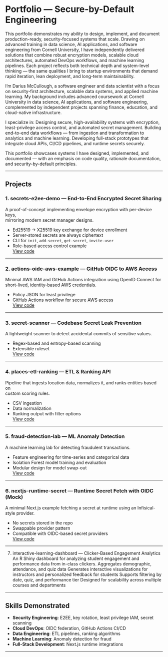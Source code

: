 # Portfolio — Secure-by-Default Engineering

This portfolio demonstrates my ability to design, implement, and document production-ready, security-focused systems that scale. Drawing on advanced training in data science, AI applications, and software engineering from Cornell University, I have independently delivered solutions that combine robust encryption models, scalable cloud architectures, automated DevOps workflows, and machine learning pipelines. Each project reflects both technical depth and system-level thinking — the same qualities I bring to startup environments that demand rapid iteration, lean deployment, and long-term maintainability.

I’m Darius McCullough, a software engineer and data scientist with a focus on security-first architecture, scalable data systems, and applied machine learning. My background includes advanced coursework at Cornell University in data science, AI applications, and software engineering, complemented by independent projects spanning finance, education, and cloud-native infrastructure.

I specialize in:
Designing secure, high-availability systems with encryption, least-privilege access control, and automated secret management.
Building end-to-end data workflows — from ingestion and transformation to analytics and machine learning.
Developing full-stack prototypes that integrate cloud APIs, CI/CD pipelines, and runtime secrets securely.

This portfolio showcases systems I have designed, implemented, and documented — with an emphasis on code quality, rationale documentation, and security-by-default principles.

---

## Projects

### 1. **secrets-e2ee-demo** — End-to-End Encrypted Secret Sharing
A proof-of-concept implementing envelope encryption with per-device keys,  
mirroring modern secret manager designs.

- Ed25519 → X25519 key exchange for device enrollment
- Server-stored secrets are always ciphertext
- CLI for `init`, `add-secret`, `get-secret`, `invite-user`
- Role-based access control example  
[View code](./secrets-e2ee-demo)

---

### 2. **actions-oidc-aws-example** — GitHub OIDC to AWS Access
Minimal AWS IAM and GitHub Actions integration using OpenID Connect for  
short-lived, identity-based AWS credentials.

- Policy JSON for least privilege
- GitHub Actions workflow for secure AWS access  
[View code](./actions-oidc-aws-example)

---

### 3. **secret-scanner** — Codebase Secret Leak Prevention
A lightweight scanner to detect accidental commits of sensitive values.

- Regex-based and entropy-based scanning
- Extensible ruleset  
[View code](./secret-scanner)

---

### 4. **places-etl-ranking** — ETL & Ranking API
Pipeline that ingests location data, normalizes it, and ranks entities based on  
custom scoring rules.

- CSV ingestion
- Data normalization
- Ranking output with filter options  
[View code](./places-etl-ranking)

---

### 5. **fraud-detection-lab** — ML Anomaly Detection
A machine learning lab for detecting fraudulent transactions.

- Feature engineering for time-series and categorical data
- Isolation Forest model training and evaluation
- Modular design for model swap-out  
[View code](./fraud-detection-lab)

---

### 6. **nextjs-runtime-secret** — Runtime Secret Fetch with OIDC (Mock)
A minimal Next.js example fetching a secret at runtime using an Infisical-style provider.

- No secrets stored in the repo
- Swappable provider pattern
- Compatible with OIDC-based secret providers  
[View code](./nextjs-runtime-secret)

---

7. interactive-learning-dashboard — Clicker-Based Engagement Analytics
An R Shiny dashboard for analyzing student engagement and performance data from in-class clickers.
Aggregates demographic, attendance, and quiz data
Generates interactive visualizations for instructors and personalized feedback for students
Supports filtering by date, quiz, and performance tier
Designed for scalability across multiple courses and departments

---

## Skills Demonstrated
- **Security Engineering**: E2EE, key rotation, least privilege IAM, secret scanning
- **Cloud DevOps**: OIDC federation, GitHub Actions CI/CD
- **Data Engineering**: ETL pipelines, ranking algorithms
- **Machine Learning**: Anomaly detection for fraud
- **Full-Stack Development**: Next.js runtime integrations

---
